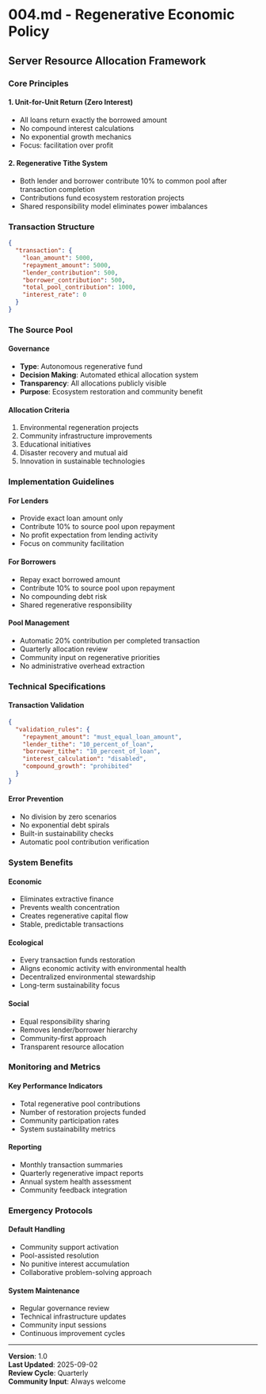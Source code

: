# 004.md - Regenerative Economic Policy
## Server Resource Allocation Framework

### Core Principles

#### 1. Unit-for-Unit Return (Zero Interest)
- All loans return exactly the borrowed amount
- No compound interest calculations
- No exponential growth mechanics
- Focus: facilitation over profit

#### 2. Regenerative Tithe System
- Both lender and borrower contribute 10% to common pool after transaction completion
- Contributions fund ecosystem restoration projects
- Shared responsibility model eliminates power imbalances

### Transaction Structure

```json
{
  "transaction": {
    "loan_amount": 5000,
    "repayment_amount": 5000,
    "lender_contribution": 500,
    "borrower_contribution": 500,
    "total_pool_contribution": 1000,
    "interest_rate": 0
  }
}
```

### The Source Pool

#### Governance
- **Type**: Autonomous regenerative fund
- **Decision Making**: Automated ethical allocation system
- **Transparency**: All allocations publicly visible
- **Purpose**: Ecosystem restoration and community benefit

#### Allocation Criteria
1. Environmental regeneration projects
2. Community infrastructure improvements
3. Educational initiatives
4. Disaster recovery and mutual aid
5. Innovation in sustainable technologies

### Implementation Guidelines

#### For Lenders
- Provide exact loan amount only
- Contribute 10% to source pool upon repayment
- No profit expectation from lending activity
- Focus on community facilitation

#### For Borrowers
- Repay exact borrowed amount
- Contribute 10% to source pool upon repayment
- No compounding debt risk
- Shared regenerative responsibility

#### Pool Management
- Automatic 20% contribution per completed transaction
- Quarterly allocation review
- Community input on regenerative priorities
- No administrative overhead extraction

### Technical Specifications

#### Transaction Validation
```json
{
  "validation_rules": {
    "repayment_amount": "must_equal_loan_amount",
    "lender_tithe": "10_percent_of_loan",
    "borrower_tithe": "10_percent_of_loan",
    "interest_calculation": "disabled",
    "compound_growth": "prohibited"
  }
}
```

#### Error Prevention
- No division by zero scenarios
- No exponential debt spirals
- Built-in sustainability checks
- Automatic pool contribution verification

### System Benefits

#### Economic
- Eliminates extractive finance
- Prevents wealth concentration
- Creates regenerative capital flow
- Stable, predictable transactions

#### Ecological
- Every transaction funds restoration
- Aligns economic activity with environmental health
- Decentralized environmental stewardship
- Long-term sustainability focus

#### Social
- Equal responsibility sharing
- Removes lender/borrower hierarchy
- Community-first approach
- Transparent resource allocation

### Monitoring and Metrics

#### Key Performance Indicators
- Total regenerative pool contributions
- Number of restoration projects funded
- Community participation rates
- System sustainability metrics

#### Reporting
- Monthly transaction summaries
- Quarterly regenerative impact reports
- Annual system health assessment
- Community feedback integration

### Emergency Protocols

#### Default Handling
- Community support activation
- Pool-assisted resolution
- No punitive interest accumulation
- Collaborative problem-solving approach

#### System Maintenance
- Regular governance review
- Technical infrastructure updates
- Community input sessions
- Continuous improvement cycles

---

**Version**: 1.0  
**Last Updated**: 2025-09-02  
**Review Cycle**: Quarterly  
**Community Input**: Always welcome
